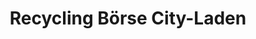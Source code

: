 ---
title: "Recycling Börse City-Laden"
url: /herford/recycling-boerse-city-laden/
shop: Gebrauchtwaren
---